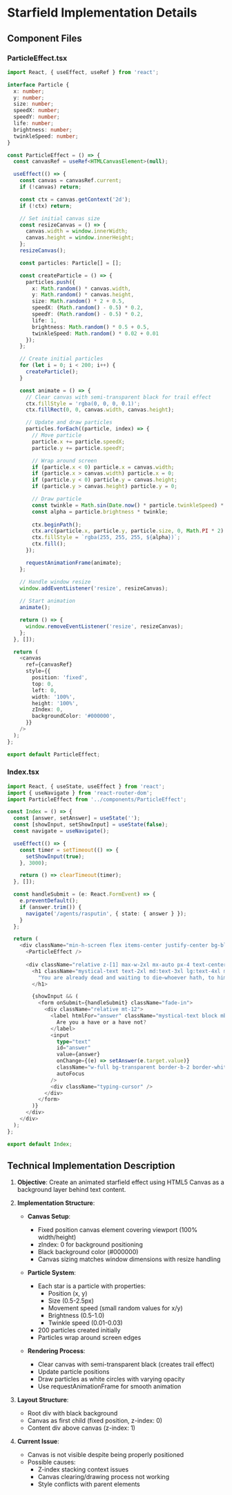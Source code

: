 
# Starfield Implementation Details

## Component Files

### ParticleEffect.tsx
```typescript
import React, { useEffect, useRef } from 'react';

interface Particle {
  x: number;
  y: number;
  size: number;
  speedX: number;
  speedY: number;
  life: number;
  brightness: number;
  twinkleSpeed: number;
}

const ParticleEffect = () => {
  const canvasRef = useRef<HTMLCanvasElement>(null);

  useEffect(() => {
    const canvas = canvasRef.current;
    if (!canvas) return;

    const ctx = canvas.getContext('2d');
    if (!ctx) return;

    // Set initial canvas size
    const resizeCanvas = () => {
      canvas.width = window.innerWidth;
      canvas.height = window.innerHeight;
    };
    resizeCanvas();

    const particles: Particle[] = [];

    const createParticle = () => {
      particles.push({
        x: Math.random() * canvas.width,
        y: Math.random() * canvas.height,
        size: Math.random() * 2 + 0.5,
        speedX: (Math.random() - 0.5) * 0.2,
        speedY: (Math.random() - 0.5) * 0.2,
        life: 1,
        brightness: Math.random() * 0.5 + 0.5,
        twinkleSpeed: Math.random() * 0.02 + 0.01
      });
    };

    // Create initial particles
    for (let i = 0; i < 200; i++) {
      createParticle();
    }

    const animate = () => {
      // Clear canvas with semi-transparent black for trail effect
      ctx.fillStyle = 'rgba(0, 0, 0, 0.1)';
      ctx.fillRect(0, 0, canvas.width, canvas.height);

      // Update and draw particles
      particles.forEach((particle, index) => {
        // Move particle
        particle.x += particle.speedX;
        particle.y += particle.speedY;

        // Wrap around screen
        if (particle.x < 0) particle.x = canvas.width;
        if (particle.x > canvas.width) particle.x = 0;
        if (particle.y < 0) particle.y = canvas.height;
        if (particle.y > canvas.height) particle.y = 0;

        // Draw particle
        const twinkle = Math.sin(Date.now() * particle.twinkleSpeed) * 0.5 + 0.5;
        const alpha = particle.brightness * twinkle;
        
        ctx.beginPath();
        ctx.arc(particle.x, particle.y, particle.size, 0, Math.PI * 2);
        ctx.fillStyle = `rgba(255, 255, 255, ${alpha})`;
        ctx.fill();
      });

      requestAnimationFrame(animate);
    };

    // Handle window resize
    window.addEventListener('resize', resizeCanvas);
    
    // Start animation
    animate();

    return () => {
      window.removeEventListener('resize', resizeCanvas);
    };
  }, []);

  return (
    <canvas
      ref={canvasRef}
      style={{
        position: 'fixed',
        top: 0,
        left: 0,
        width: '100%',
        height: '100%',
        zIndex: 0,
        backgroundColor: '#000000',
      }}
    />
  );
};

export default ParticleEffect;
```

### Index.tsx
```typescript
import React, { useState, useEffect } from 'react';
import { useNavigate } from 'react-router-dom';
import ParticleEffect from '../components/ParticleEffect';

const Index = () => {
  const [answer, setAnswer] = useState('');
  const [showInput, setShowInput] = useState(false);
  const navigate = useNavigate();

  useEffect(() => {
    const timer = setTimeout(() => {
      setShowInput(true);
    }, 3000);

    return () => clearTimeout(timer);
  }, []);

  const handleSubmit = (e: React.FormEvent) => {
    e.preventDefault();
    if (answer.trim()) {
      navigate('/agents/rasputin', { state: { answer } });
    }
  };

  return (
    <div className="min-h-screen flex items-center justify-center bg-black">
      <ParticleEffect />
      
      <div className="relative z-[1] max-w-2xl mx-auto px-4 text-center">
        <h1 className="mystical-text text-2xl md:text-3xl lg:text-4xl mb-8 fade-in text-white">
          "You are already dead and waiting to die—whoever hath, to him shall be given, and for he who hath not, all shall be taken away."
        </h1>

        {showInput && (
          <form onSubmit={handleSubmit} className="fade-in">
            <div className="relative mt-12">
              <label htmlFor="answer" className="mystical-text block mb-4 text-xl text-white">
                Are you a have or a have not?
              </label>
              <input
                type="text"
                id="answer"
                value={answer}
                onChange={(e) => setAnswer(e.target.value)}
                className="w-full bg-transparent border-b-2 border-white/20 focus:border-white/60 outline-none px-4 py-2 text-center mystical-text text-lg transition-colors text-white"
                autoFocus
              />
              <div className="typing-cursor" />
            </div>
          </form>
        )}
      </div>
    </div>
  );
};

export default Index;
```

## Technical Implementation Description

1. **Objective**: Create an animated starfield effect using HTML5 Canvas as a background layer behind text content.

2. **Implementation Structure**:
   - **Canvas Setup**:
     * Fixed position canvas element covering viewport (100% width/height)
     * zIndex: 0 for background positioning
     * Black background color (#000000)
     * Canvas sizing matches window dimensions with resize handling

   - **Particle System**:
     * Each star is a particle with properties:
       - Position (x, y)
       - Size (0.5-2.5px)
       - Movement speed (small random values for x/y)
       - Brightness (0.5-1.0)
       - Twinkle speed (0.01-0.03)
     * 200 particles created initially
     * Particles wrap around screen edges

   - **Rendering Process**:
     * Clear canvas with semi-transparent black (creates trail effect)
     * Update particle positions
     * Draw particles as white circles with varying opacity
     * Use requestAnimationFrame for smooth animation

3. **Layout Structure**:
   - Root div with black background
   - Canvas as first child (fixed position, z-index: 0)
   - Content div above canvas (z-index: 1)

4. **Current Issue**:
   - Canvas is not visible despite being properly positioned
   - Possible causes:
     * Z-index stacking context issues
     * Canvas clearing/drawing process not working
     * Style conflicts with parent elements


